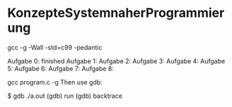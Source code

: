 # KonzepteSystemnaherProgrammierung

gcc -g -Wall -std=c99 -pedantic

Aufgabe 0: finished
Aufgabe 1:
Aufgabe 2:
Aufgabe 3:
Aufgabe 4:
Aufgabe 5:
Aufgabe 6:
Aufgabe 7:
Aufgabe 8:


gcc program.c -g
Then use gdb:

$ gdb ./a.out
(gdb) run
<segfault happens here>
(gdb) backtrace
<offending code is shown here>
